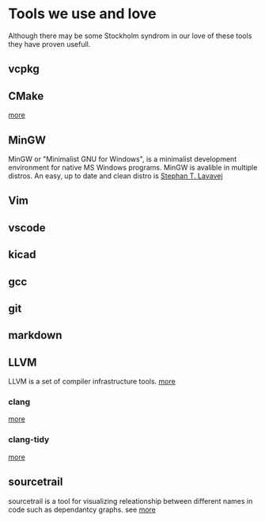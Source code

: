 # Tools we use and love
Although there may be some Stockholm syndrom in our love of these tools they have proven usefull.

## vcpkg

## CMake

[more](./cmake/index.md)

## MinGW
MinGW or "Minimalist GNU for Windows", is a minimalist development environment for native MS Windows programs. MinGW is avalible in multiple distros. An easy, up to date and clean distro is [Stephan T. Lavavej](https://nuwen.net/mingw.html)

## Vim

## vscode

## kicad

## gcc

## git

## markdown

## LLVM
LLVM is a set of compiler infrastructure tools.
[more](./LLVM/index.md) 
### clang
[more](./LLVM/clang.md) 
### clang-tidy
[more](./LLVM/clang-tidy.md) 

## sourcetrail
sourcetrail is a tool for visualizing releationship between different names in code such as dependantcy graphs. see [more](./sourcetrail.md)
